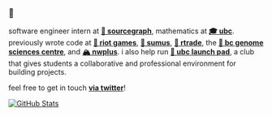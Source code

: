 ### 👋 

software engineer intern at [**🔎 sourcegraph**](https://bobheadxi.dev/sourcegraph), mathematics at [**🎓 ubc**](https://ubc.ca/). previously wrote code at [**👊 riot games**](https://bobheadxi.dev/riot-games/), [**🏡 sumus**](https://bobheadxi.dev/sumus/), [**🚢 rtrade**](https://bobheadxi.dev/rtrade-techologies/), the [**💊 bc genome sciences centre**](https://bobheadxi.dev/bcgsc/), and [**🏔️ nwplus**](https://bobheadxi.dev/nwhacks2019/). i also help run [**🚀 ubc launch pad**](https://ubclaunchpad.com/), a club that gives students a collaborative and professional environment for building projects.

feel free to get in touch [**via twitter**](https://twitter.com/bobheadxi)!

[![GitHub Stats](https://github-readme-stats.vercel.app/api?username=bobheadxi&hide=stars,contribs&show_icons=true&hide_title=true&hide_rank=true&count_private=true&icon_color=5A85F3&include_all_commits=true)](https://bobheadxi.dev/open-source/)
